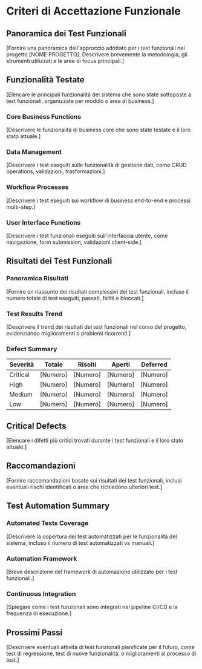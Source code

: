 # Criteri di Accettazione Funzionale

## Panoramica dei Test Funzionali

[Fornire una panoramica dell'approccio adottato per i test funzionali nel progetto [NOME PROGETTO]. Descrivere brevemente la metodologia, gli strumenti utilizzati e le aree di focus principali.]

## Funzionalità Testate

[Elencare le principali funzionalità del sistema che sono state sottoposte a test funzionali, organizzate per modulo o area di business.]

### Core Business Functions

[Descrivere le funzionalità di business core che sono state testate e il loro stato attuale.]

### Data Management

[Descrivere i test eseguiti sulle funzionalità di gestione dati, come CRUD operations, validazioni, trasformazioni.]

### Workflow Processes

[Descrivere i test eseguiti sui workflow di business end-to-end e processi multi-step.]

### User Interface Functions

[Descrivere i test funzionali eseguiti sull'interfaccia utente, come navigazione, form submission, validazioni client-side.]

## Risultati dei Test Funzionali

### Panoramica Risultati

[Fornire un riassunto dei risultati complessivi dei test funzionali, incluso il numero totale di test eseguiti, passati, falliti e bloccati.]

### Test Results Trend

[Descrivere il trend dei risultati dei test funzionali nel corso del progetto, evidenziando miglioramenti o problemi ricorrenti.]

### Defect Summary

| Severità | Totale | Risolti | Aperti | Deferred |
|---------|--------|---------|--------|----------|
| Critical | [Numero] | [Numero] | [Numero] | [Numero] |
| High | [Numero] | [Numero] | [Numero] | [Numero] |
| Medium | [Numero] | [Numero] | [Numero] | [Numero] |
| Low | [Numero] | [Numero] | [Numero] | [Numero] |

## Critical Defects

[Elencare i difetti più critici trovati durante i test funzionali e il loro stato attuale.]

## Raccomandazioni

[Fornire raccomandazioni basate sui risultati dei test funzionali, inclusi eventuali rischi identificati o aree che richiedono ulteriori test.]

## Test Automation Summary

### Automated Tests Coverage

[Descrivere la copertura dei test automatizzati per le funzionalità del sistema, incluso il numero di test automatizzati vs manuali.]

### Automation Framework

[Breve descrizione del framework di automazione utilizzato per i test funzionali.]

### Continuous Integration

[Spiegare come i test funzionali sono integrati nel pipeline CI/CD e la frequenza di esecuzione.]

## Prossimi Passi

[Descrivere eventuali attività di test funzionali pianificate per il futuro, come test di regressione, test di nuove funzionalità, o miglioramenti al processo di test.]
